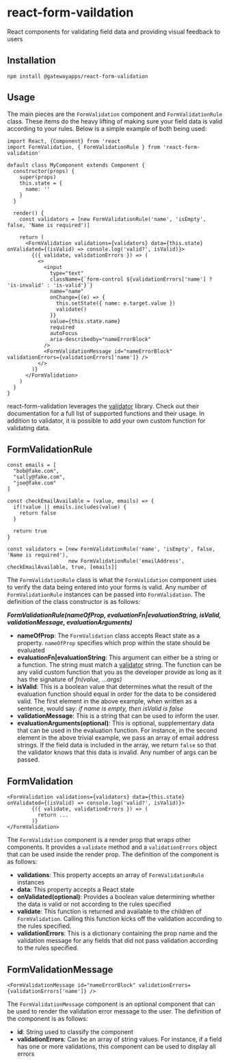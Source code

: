 # react-form-vaildation
React components for validating field data and providing visual feedback to users


## Installation
`npm install @gatewayapps/react-form-validation`

## Usage
The main pieces are the `FormValidation` component and `FormValidationRule` class. These items do the heavy lifting of making sure your field data is valid according to your rules. Below is a simple example of both being used:
```
import React, {Component} from 'react
import FormValidation, { FormValidationRule } from 'react-form-validation'

default class MyComponent extends Component {
  constructor(props) {
    super(props)
    this.state = {
      name: ''
    }
  }
  
  render() {
    const validators = [new FormValidationRule('name', 'isEmpty', false, 'Name is required')]
    
    return (
      <FormValidation validations={validators} data={this.state} onValidated={(isValid) => console.log('valid?', isValid)}>
        {({ validate, validationErrors }) => (
          <>
            <input
              type="text"
              className={`form-control ${validationErrors['name'] ? 'is-invalid' : 'is-valid'}`}
              name="name"
              onChange={(e) => {
                this.setState({ name: e.target.value })
                validate()
              }}
              value={this.state.name}
              required
              autoFocus
              aria-describedby="nameErrorBlock"
            />
            <FormValidationMessage id="nameErrorBlock" validationErrors={validationErrors['name']} />
          </>
        )}
      </FormValidation>
    )
  }
}
```
react-form-validation leverages the [validator](https://github.com/chriso/validator.js) library. Check out their documentation for a full list of supported functions and their usage. 
In addition to validator, it is possible to add your own custom function for validating data. 

## FormValidationRule
```
const emails = [
  "bob@fake.com",
  "sally@fake.com",
  "joe@fake.com"
]

const checkEmailAvailable = (value, emails) => {
  if(!value || emails.includes(value) {
    return false
  }
  
  return true
}

const validators = [new FormValidationRule('name', 'isEmpty', false, 'Name is required'),
                    new FormValidationRule('emailAddress', checkEmailAvailable, true, [emails]]
```
The `FormValidationRule` class is what the `FormValidation` component uses to verify the data being entered into your forms is valid. Any number of `FormValidationRule` instances can be passed into `FormValidation`. The definition of the class constructor is as follows:    

**_FormValidationRule(nameOfProp, evaluationFn|evaluationString, isValid, validationMessage, evaluationArguments)_**    

- __nameOfProp__: The `FormValidation` class accepts React state as a property. `nameOfProp` specifies which prop within the state should be evaluated
- __evaluationFn|evaluationString__: This argument can either be a string or a function. The string must match a [validator](https://github.com/chriso/validator.js) string. The function can be any valid custom function that you as the developer provide as long as it has the signature of _fn(value, ...args)_
- __isValid__: This is a boolean value that determines what the result of the evaluation function should equal in order for the data to be considered valid. The first element in the above example, when written as a sentence, would say: _if name is empty, then isValid is false_
- __validationMessage__: This is a string that can be used to inform the user.
- __evaluationArguments(optional)__: This is optional, supplementary data that can be used in the evaluation function. For instance, in the second element in the above trivial example, we pass an array of email address strings. If the field data is included in the array, we return `false` so that the validator knows that this data is invalid. Any number of args can be passed.    

## FormValidation
```
<FormValidation validations={validators} data={this.state} onValidated={(isValid) => console.log('valid?', isValid)}>
        {({ validate, validationErrors }) => (
          return ...
        )}
</FormValidation>
```
The `FormValidation` component is a render prop that wraps other components. It provides a `validate` method and a `validationErrors` object that can be used inside the render prop. The definition of the component is as follows:    

- __validations__: This property accepts an array of `FormValidationRule` instances
- __data__: This property accepts a React state
- __onValidated(optional)__: Provides a boolean value determining whether the data is valid or not according to the rules specified
- __validate__: This function is returned and available to the children of `FormValidation`. Calling this function kicks off the validation according to the rules specified.
- __validationErrors__: This is a dictionary containing the prop name and the validation message for any fields that did not pass validation according to the rules specified.

## FormValidationMessage
```
<FormValidationMessage id="nameErrorBlock" validationErrors={validationErrors['name']} />
```
The `FormValidationMessage` component is an optional component that can be used to render the validation error message to the user. The definition of the component is as follows:    

- __id__: String used to classify the component
- __validationErrors__: Can be an array of string values. For instance, if a field has one or more validations, this component can be used to display all errors

